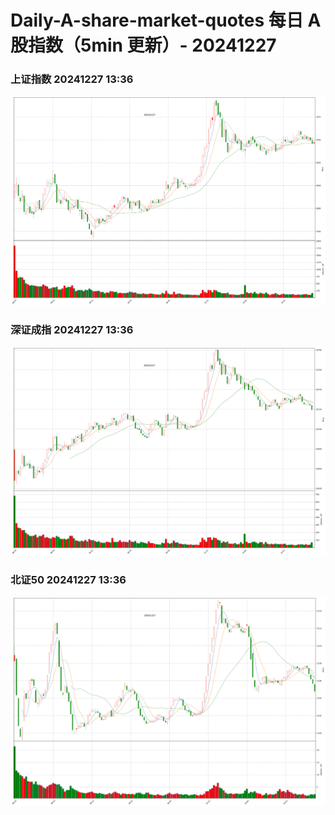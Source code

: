 
# Daily-A-share-market-quotes 每日 A 股指数（5min 更新）- 20241227

### 上证指数 20241227 13:36
![](./fig/2024/12/20241227-sh000001.png)

### 深证成指 20241227 13:36
![](./fig/2024/12/20241227-sz399001.png)

### 北证50 20241227 13:36
![](./fig/2024/12/20241227-bj899050.png)
